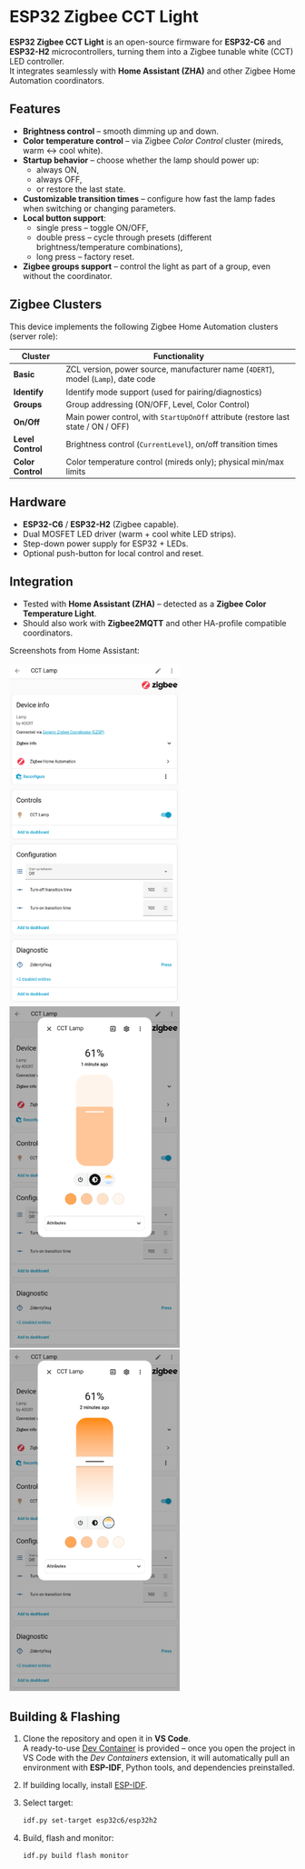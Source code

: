 # ESP32 Zigbee CCT Light
**ESP32 Zigbee CCT Light** is an open-source firmware for **ESP32-C6** and **ESP32-H2** microcontrollers, turning them into a Zigbee tunable white (CCT) LED controller.  
It integrates seamlessly with **Home Assistant (ZHA)** and other Zigbee Home Automation coordinators.

## Features
- **Brightness control** – smooth dimming up and down.
- **Color temperature control** – via Zigbee *Color Control* cluster (mireds, warm <-> cool white).
- **Startup behavior** – choose whether the lamp should power up:
  - always ON,
  - always OFF,
  - or restore the last state.
- **Customizable transition times** – configure how fast the lamp fades when switching or changing parameters.
- **Local button support**:
  - single press – toggle ON/OFF,
  - double press – cycle through presets (different brightness/temperature combinations),
  - long press – factory reset.
- **Zigbee groups support** – control the light as part of a group, even without the coordinator.

## Zigbee Clusters
This device implements the following Zigbee Home Automation clusters (server role):

| Cluster         | Functionality                                                                 |
|-----------------|-------------------------------------------------------------------------------|
| **Basic**       | ZCL version, power source, manufacturer name (`4DERT`), model (`Lamp`), date code |
| **Identify**    | Identify mode support (used for pairing/diagnostics)                         |
| **Groups**      | Group addressing (ON/OFF, Level, Color Control)                              |
| **On/Off**      | Main power control, with `StartUpOnOff` attribute (restore last state / ON / OFF) |
| **Level Control** | Brightness control (`CurrentLevel`), on/off transition times                |
| **Color Control** | Color temperature control (mireds only); physical min/max limits            |

## Hardware
- **ESP32-C6** / **ESP32-H2** (Zigbee capable).  
- Dual MOSFET LED driver (warm + cool white LED strips).  
- Step-down power supply for ESP32 + LEDs.  
- Optional push-button for local control and reset.

## Integration
- Tested with **Home Assistant (ZHA)** – detected as a **Zigbee Color Temperature Light**.  
- Should also work with **Zigbee2MQTT** and other HA-profile compatible coordinators.

Screenshots from Home Assistant:

<img src="images/image_1.png" alt="drawing" width="300"/>
<img src="images/image_2.png" alt="drawing" width="300"/>
<img src="images/image_3.png" alt="drawing" width="300"/>

## Building & Flashing
1. Clone the repository and open it in **VS Code**.  
   A ready-to-use [Dev Container](https://code.visualstudio.com/docs/devcontainers/containers) is provided – once you open the project in VS Code with the *Dev Containers* extension, it will automatically pull an environment with **ESP-IDF**, Python tools, and dependencies preinstalled.  

2. If building locally, install [ESP-IDF](https://docs.espressif.com/projects/esp-idf/en/latest/esp32c6/get-started/).  

3. Select target:
    ```bash
    idf.py set-target esp32c6/esp32h2
    ```

4. Build, flash and monitor:
    ``` bash
    idf.py build flash monitor
    ```
